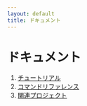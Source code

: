 ```yaml
---
layout: default
title: ドキュメント
---
```


ドキュメント
==============

1. [チュートリアル](/tutorial.html)
2. [コマンドリファレンス](/reference.html)
3. [関連プロジェクト](/related-projects.html)
